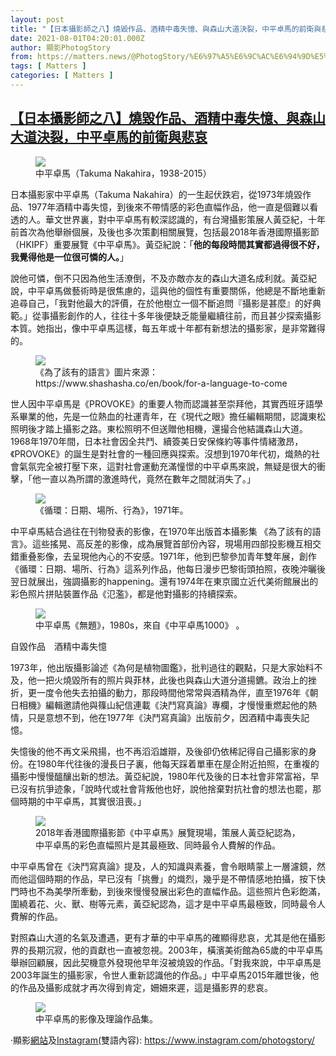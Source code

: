 ```yaml
---
layout: post
title: "【日本攝影師之八】燒毀作品、酒精中毒失憶、與森山大道決裂，中平卓馬的前衛與悲哀"
date: 2021-08-01T04:20:01.000Z
author: 顯影PhotogStory
from: https://matters.news/@PhotogStory/%E6%97%A5%E6%9C%AC%E6%94%9D%E5%BD%B1%E5%B8%AB%E4%B9%8B%E5%85%AB-%E7%87%92%E6%AF%80%E4%BD%9C%E5%93%81-%E9%85%92%E7%B2%BE%E4%B8%AD%E6%AF%92%E5%A4%B1%E6%86%B6-%E8%88%87%E6%A3%AE%E5%B1%B1%E5%A4%A7%E9%81%93%E6%B1%BA%E8%A3%82-%E4%B8%AD%E5%B9%B3%E5%8D%93%E9%A6%AC%E7%9A%84%E5%89%8D%E8%A1%9B%E8%88%87%E6%82%B2%E5%93%80-bafyreifxupxy7bf3nhctkt76rglm7w6dpob3cql2ztl4dl2aaq5sa5ic6i
tags: [ Matters ]
categories: [ Matters ]
---
```

<!--1627791601000-->
[【日本攝影師之八】燒毀作品、酒精中毒失憶、與森山大道決裂，中平卓馬的前衛與悲哀](https://matters.news/@PhotogStory/%E6%97%A5%E6%9C%AC%E6%94%9D%E5%BD%B1%E5%B8%AB%E4%B9%8B%E5%85%AB-%E7%87%92%E6%AF%80%E4%BD%9C%E5%93%81-%E9%85%92%E7%B2%BE%E4%B8%AD%E6%AF%92%E5%A4%B1%E6%86%B6-%E8%88%87%E6%A3%AE%E5%B1%B1%E5%A4%A7%E9%81%93%E6%B1%BA%E8%A3%82-%E4%B8%AD%E5%B9%B3%E5%8D%93%E9%A6%AC%E7%9A%84%E5%89%8D%E8%A1%9B%E8%88%87%E6%82%B2%E5%93%80-bafyreifxupxy7bf3nhctkt76rglm7w6dpob3cql2ztl4dl2aaq5sa5ic6i)
------

<div>
<figure class="image"><img src="https://assets.matters.news/embed/5085befc-417f-4de3-906c-8ecf182ee06e.png" data-asset-id="5085befc-417f-4de3-906c-8ecf182ee06e" referrerpolicy="no-referrer"><figcaption><span>中平卓馬（Takuma Nakahira，1938-2015）</span></figcaption></figure><p>日本攝影家中平卓馬（Takuma Nakahira）的一生起伏跌宕，從1973年燒毀作品、1977年酒精中毒失憶，到後來不帶情感的彩色直幅作品，他一直是個難以看透的人。華文世界裏，對中平卓馬有較深認識的，有台灣攝影策展人黃亞紀，十年前首次為他舉辦個展，及後也多次策劃相關展覽，包括最2018年香港國際攝影節（HKIPF）重要展覽《中平卓馬》。黃亞紀說：「<strong>他的每段時間其實都過得很不好，我覺得他是一位很可憐的人。</strong>」</p><p>說他可憐，倒不只因為他生活潦倒，不及亦敵亦友的森山大道名成利就。黃亞紀說，中平卓馬做藝術時是很焦慮的，這與他的個性有重要關係，他總是不斷地重新追尋自己，「我對他最大的評價，在於他樹立一個不斷追問『攝影是甚麼』的好典範。」從事攝影創作的人，往往十多年後便缺乏能量繼續往前，而且甚少探索攝影本質。她指出，像中平卓馬這樣，每五年或十年都有新想法的攝影家，是非常難得的。</p><figure class="image"><img src="https://assets.matters.news/embed/6ef78960-adcd-4ac0-862b-5131b538eb7a.jpeg" data-asset-id="6ef78960-adcd-4ac0-862b-5131b538eb7a" referrerpolicy="no-referrer"><figcaption><span>《為了該有的語言》圖片來源：https://www.shashasha.co/en/book/for-a-language-to-come</span></figcaption></figure><p> 世人因中平卓馬是《PROVOKE》的重要人物而認識甚至崇拜他，其實西班牙語學系畢業的他，先是一位熱血的社運青年，在《現代之眼》擔任編輯期間，認識東松照明後才踏上攝影之路。東松照明不但送贈他相機，還撮合他結識森山大道。1968年1970年間，日本社會因全共鬥、續簽美日安保條約等事件情緒激昂，《PROVOKE》的誕生是對社會的一種回應與探索。沒想到1970年代初，熾熱的社會氣氛完全被打壓下來，這對社會運動充滿憧憬的中平卓馬來說，無疑是很大的衝擊，「他一直以為所謂的激進時代，竟然在數年之間就消失了。」</p><figure class="image"><img src="https://assets.matters.news/embed/5a9c6752-5403-424f-addc-3d69112dc6dd.jpeg" data-asset-id="5a9c6752-5403-424f-addc-3d69112dc6dd" referrerpolicy="no-referrer"><figcaption><span>《循環：日期、場所、行為》，1971年。</span></figcaption></figure><p>中平卓馬結合過往在刊物發表的影像，在1970年出版首本攝影集 《為了該有的語言》。這些搖晃、高反差的影像，成為展覽首部份內容，現場用四部投影機互相交錯重叠影像，去呈現他內心的不安感。1971年，他到巴黎參加青年雙年展，創作《循環：日期、場所、行為》這系列作品，他每日漫步巴黎街頭拍照，夜晚沖曬後翌日就展出，強調攝影的happening。還有1974年在東京國立近代美術館展出的彩色照片拼貼裝置作品《氾濫》，都是他對攝影的持續探索。</p><figure class="image"><img src="https://assets.matters.news/embed/e0ba3f32-15c9-494b-9d3f-d955a86dddb3.jpeg" data-asset-id="e0ba3f32-15c9-494b-9d3f-d955a86dddb3" referrerpolicy="no-referrer"><figcaption><span>中平卓馬《無題》，1980s，來自《中平卓馬1000》 。</span></figcaption></figure><p>自毀作品　酒精中毒失憶</p><p>1973年，他出版攝影論述《為何是植物圖鑑》，批判過往的觀點，只是大家始料不及，他一把火燒毀所有的照片與菲林，此後也與森山大道分道揚鑣。政治上的挫折，更一度令他失去拍攝的動力，那段時間他常常與酒精為伴，直至1976年《朝日相機》編輯邀請他與篠山紀信連載《決鬥寫真論》專欄，才慢慢重燃起他的熱情，只是意想不到，他在1977年《決鬥寫真論》出版前夕，因酒精中毒喪失記憶。</p><p>失憶後的他不再文采飛揚，也不再滔滔雄辯，及後卻仍依稀記得自己攝影家的身份。在1980年代往後的漫長日子裏，他每天踩着單車在屋企附近拍照，在重複的攝影中慢慢醞釀出新的想法。黃亞紀說，1980年代及後的日本社會非常富裕，早已沒有抗爭迹象，「說時代或社會背叛他也好，說他捨棄對抗社會的想法也罷，那個時期的中平卓馬，其實很沮喪。」</p><figure class="image"><img src="https://assets.matters.news/embed/2bf8612b-db00-4d3b-a7f4-c1c3d23bd230.jpeg" data-asset-id="2bf8612b-db00-4d3b-a7f4-c1c3d23bd230" referrerpolicy="no-referrer"><figcaption><span>2018年香港國際攝影節《中平卓馬》展覽現場，策展人黃亞紀認為，中平卓馬的彩色直幅照片是其最極致、同時最令人費解的作品。</span></figcaption></figure><p>中平卓馬曾在《決鬥寫真論》提及，人的知識與素養，會令眼睛蒙上一層濾鏡，然而他這個時期的作品，早已沒有「挑釁」的熾烈，幾乎是不帶情感地拍攝，按下快門時也不為美學所牽動，到後來慢慢發展出彩色的直幅作品。這些照片色彩飽滿，圍繞着花、火、獸、樹等元素，黃亞紀認為，這才是中平卓馬最極致，同時最令人費解的作品。</p><p>對照森山大道的名氣及遭遇，更有才華的中平卓馬的確顯得悲哀，尤其是他在攝影界的長期沉寂，他的貢獻也一直被忽視。2003年，橫濱美術館為65歲的中平卓馬舉辦回顧展，因此契機意外發現他早年沒被燒毀的作品。「對我來說，中平卓馬是2003年誕生的攝影家，令世人重新認識他的作品。」中平卓馬2015年離世後，他的作品及攝影成就才再次得到肯定，姍姍來遲，這是攝影界的悲哀。</p><figure class="image"><img src="https://assets.matters.news/embed/909bf395-8bf6-4308-9305-eb673801f8af.jpeg" data-asset-id="909bf395-8bf6-4308-9305-eb673801f8af" referrerpolicy="no-referrer"><figcaption><span>中平卓馬的影像及理論作品集。</span></figcaption></figure><p>·顯影<a href="https://photogstory.com/" target="_blank">網站</a>及<a href="https://www.instagram.com/photogstory/" target="_blank">Instagram(</a>雙語內容): <a href="https://www.instagram.com/photogstory/" target="_blank">https://www.instagram.com/photogstory/</a></p><p><br></p>
</div>
